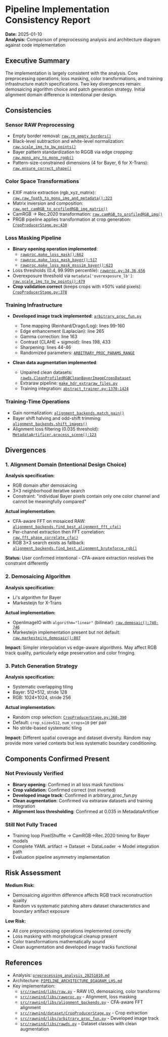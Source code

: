 # Pipeline Implementation Consistency Report

**Date:** 2025-01-10  
**Analysis:** Comparison of preprocessing analysis and architecture diagram against code implementation

## Executive Summary

The implementation is largely consistent with the analysis. Core preprocessing operations, loss masking, color transformations, and training infrastructure match specifications. Two key divergences remain: demosaicing algorithm choice and patch generation strategy. Initial alignment domain difference is intentional per design.

## Consistencies

### Sensor RAW Preprocessing
- Empty border removal: [`raw.rm_empty_borders()`](src/rawnind/libs/raw.py:212)
- Black-level subtraction and white-level normalization: [`raw.scale_img_to_bw_points()`](src/rawnind/libs/raw.py:470)
- Bayer pattern standardization to RGGB via edge cropping: [`raw.mono_any_to_mono_rggb()`](src/rawnind/libs/raw.py:141)
- Pattern-size-constrained dimensions (4 for Bayer, 6 for X-Trans): [`raw.ensure_correct_shape()`](src/rawnind/libs/raw.py:274)

### Color Space Transformations
- EXIF matrix extraction (rgb_xyz_matrix): [`raw.raw_fpath_to_mono_img_and_metadata():323`](src/rawnind/libs/raw.py:323)
- Matrix inversion and composition: [`raw.get_camRGB_to_profiledRGB_img_matrix()`](src/rawnind/libs/raw.py:1196)
- CamRGB → Rec.2020 transformation: [`raw.camRGB_to_profiledRGB_img()`](src/rawnind/libs/raw.py:1218)
- PRGB pipeline applies transformation at crop generation: [`CropProducerStage.py:430`](src/rawnind/dataset/CropProducerStage.py:430)

### Loss Masking Pipeline
- **Binary opening operation implemented**: 
  - [`rawproc.make_loss_mask():662`](src/rawnind/libs/rawproc.py:662)
  - [`rawproc.make_loss_mask_bayer():517`](src/rawnind/libs/rawproc.py:517)
  - [`rawproc.make_loss_mask_msssim_bayer():623`](src/rawnind/libs/rawproc.py:623)
- Loss thresholds (0.4, 99.99th percentile): [`rawproc.py:34,36,656`](src/rawnind/libs/rawproc.py:34)
- Overexposure threshold via `metadata['overexposure_lb']`: [`raw.scale_img_to_bw_points():479`](src/rawnind/libs/raw.py:479)
- **Crop validation correct** (keeps crops with ≥50% valid pixels): [`CropProducerStage.py:378`](src/rawnind/dataset/CropProducerStage.py:378)

### Training Infrastructure
- **Developed image track implemented**: [`arbitrary_proc_fun.py`](src/rawnind/libs/arbitrary_proc_fun.py)
  - Tone mapping (Reinhard/Drago/Log): lines 99-160
  - Edge enhancement (Laplacian): line 265
  - Gamma correction: line 163
  - Contrast (CLAHE + sigmoid): lines 198, 433
  - Sharpening: lines 44-46
  - Randomized parameters: [`ARBITRARY_PROC_PARAMS_RANGE`](src/rawnind/libs/arbitrary_proc_fun.py:48)

- **Clean data augmentation implemented**:
  - Unpaired clean datasets: [`rawds.CleanProfiledRGBCleanBayerImageCropsDataset`](src/rawnind/libs/rawds.py:1356)
  - Extraraw pipeline: [`make_hdr_extraraw_files.py`](src/rawnind/tools/make_hdr_extraraw_files.py)
  - Training integration: [`abstract_trainer.py:1370-1424`](src/rawnind/libs/abstract_trainer.py:1370)

### Training-Time Operations
- Gain normalization: [`alignment_backends.match_gain()`](src/rawnind/libs/alignment_backends.py:33)
- Bayer shift halving and odd-shift trimming: [`alignment_backends.shift_images()`](src/rawnind/libs/alignment_backends.py:52)
- Alignment loss filtering (0.035 threshold): [`MetadataArtificer.process_scene():123`](src/rawnind/dataset/Aligner.py:123)

## Divergences

### 1. Alignment Domain (Intentional Design Choice)

**Analysis specification:**
- RGB domain after demosaicing
- 3×3 neighborhood iterative search
- Constraint: "individual Bayer pixels contain only one color channel and cannot be meaningfully compared"

**Actual implementation:**
- CFA-aware FFT on mosaiced RAW: [`alignment_backends.find_best_alignment_fft_cfa()`](src/rawnind/libs/alignment_backends.py:125)
- Per-channel extraction then FFT correlation: [`raw.fft_phase_correlate_cfa()`](src/rawnind/libs/raw.py:1474)
- RGB 3×3 search exists as fallback: [`alignment_backends.find_best_alignment_bruteforce_rgb()`](src/rawnind/libs/alignment_backends.py:167)

**Status:** User confirmed intentional - CFA-aware extraction resolves the constraint differently

### 2. Demosaicing Algorithm

**Analysis specification:**
- Li's algorithm for Bayer
- Markesteijn for X-Trans

**Actual implementation:**
- OpenImageIO with `algorithm="linear"` (bilinear): [`raw.demosaic():740-746`](src/rawnind/libs/raw.py:740)
- Markesteijn implementation present but not default: [`raw.markesteijn_demosaic():807`](src/rawnind/libs/raw.py:807)

**Impact:** Simpler interpolation vs edge-aware algorithms. May affect RGB track quality, particularly edge preservation and color fringing.

### 3. Patch Generation Strategy

**Analysis specification:**
- Systematic overlapping tiling
- Bayer: 512×512, stride 128
- RGB: 1024×1024, stride 256

**Actual implementation:**
- Random crop selection: [`CropProducerStage.py:360-390`](src/rawnind/dataset/CropProducerStage.py:360)
- Default: `crop_size=512`, `num_crops=10` per pair
- No stride-based systematic tiling

**Impact:** Different spatial coverage and dataset diversity. Random may provide more varied contexts but less systematic boundary conditioning.

## Components Confirmed Present

### Not Previously Verified
- **Binary opening**: Confirmed in all loss mask functions
- **Crop validation**: Confirmed correct (not inverted)
- **Developed image track**: Confirmed in arbitrary_proc_fun.py
- **Clean augmentation**: Confirmed via extraraw datasets and training integration
- **Alignment loss thresholding**: Confirmed at 0.035 in MetadataArtificer

### Still Not Fully Traced
- Training loop PixelShuffle → CamRGB→Rec.2020 timing for Bayer models
- Complete YAML artifact → Dataset → DataLoader → Model integration path
- Evaluation pipeline asymmetry implementation

## Risk Assessment

**Medium Risk:**
- Demosaicing algorithm difference affects RGB track reconstruction quality
- Random vs systematic patching alters dataset characteristics and boundary artifact exposure

**Low Risk:**
- All core preprocessing operations implemented correctly
- Loss masking with morphological cleanup present
- Color transformations mathematically sound
- Clean augmentation and developed image tracks functional

## References

- Analysis: [`preprocessing_analysis_20251010.md`](preprocessing_analysis_20251010.md)
- Architecture: [`PIPELINE_ARCHITECTURE_DIAGRAM_LHS.md`](PIPELINE_ARCHITECTURE_DIAGRAM_LHS.md)
- Key implementation:
  - [`src/rawnind/libs/raw.py`](src/rawnind/libs/raw.py) - RAW I/O, demosaicing, color transforms
  - [`src/rawnind/libs/rawproc.py`](src/rawnind/libs/rawproc.py) - Alignment, loss masking
  - [`src/rawnind/libs/alignment_backends.py`](src/rawnind/libs/alignment_backends.py) - CFA-aware FFT alignment
  - [`src/rawnind/dataset/CropProducerStage.py`](src/rawnind/dataset/CropProducerStage.py) - Crop extraction
  - [`src/rawnind/libs/arbitrary_proc_fun.py`](src/rawnind/libs/arbitrary_proc_fun.py) - Developed image track
  - [`src/rawnind/libs/rawds.py`](src/rawnind/libs/rawds.py) - Dataset classes with clean augmentation